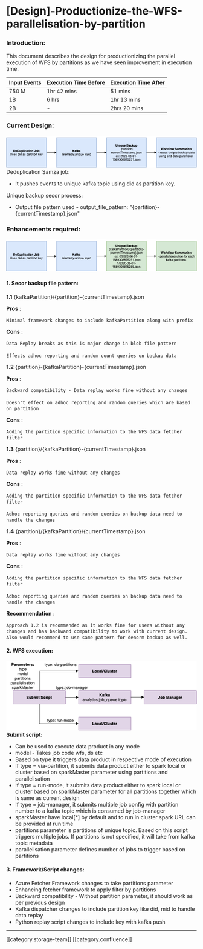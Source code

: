 # \[Design]-Productionize-the-WFS-parallelisation-by-partition

### Introduction:

This document describes the design for productionizing the parallel execution of WFS by partitions as we have seen improvement in execution time.

| **Input Events** | **Execution Time Before** | **Execution Time After** |
| ---------------- | ------------------------- | ------------------------ |
| 750 M            | 1hr 42 mins               | 51 mins                  |
| 1B               | 6 hrs                     | 1hr 13 mins              |
| 2B               | -                         | 2hrs 20 mins             |

### Current Design:

![](../../../../../../Sunbird-Obsrv/Design-Docs/images/storage/wfs-design.png)Deduplication Samza job:

* It pushes events to unique kafka topic using did as partition key.

Unique backup secor process:

* Output file pattern used - output\_file\_pattern: "{partition}-{currentTimestamp}.json"

### Enhancements required:

![](../../../../../../Sunbird-Obsrv/Design-Docs/images/storage/WFS-changes.png)

#### 1. Secor backup file pattern:

**1.1** {kafkaPartition}/{partition}-{currentTimestamp}.json

**Pros** :

```
Minimal framework changes to include kafkaPartition along with prefix
```

**Cons** :

```
Data Replay breaks as this is major change in blob file pattern

Effects adhoc reporting and random count queries on backup data
```

**1.2** {partition}-{kafkaPartition}-{currentTimestamp}.json

**Pros** :

```
Backward compatibility - Data replay works fine without any changes

Doesn't effect on adhoc reporting and random queries which are based on partition
```

**Cons** :

```
Adding the partition specific information to the WFS data fetcher filter
```

**1.3** {partition}/{kafkaPartition}-{currentTimestamp}.json

**Pros** :

```
Data replay works fine without any changes
```

**Cons** :

```
Adding the partition specific information to the WFS data fetcher filter

Adhoc reporting queries and random queries on backup data need to handle the changes
```

**1.4** {partition}/{kafkaPartition}/{currentTimestamp}.json

**Pros** :

```
Data replay works fine without any changes
```

**Cons** :

```
Adding the partition specific information to the WFS data fetcher filter

Adhoc reporting queries and random queries on backup data need to handle the changes
```

**Recommendation** :

```
Approach 1.2 is recommended as it works fine for users without any changes and has backward compatibility to work with current design. Also would recommend to use same pattern for denorm backup as well.
```

#### 2. WFS execution:

![](<../../../../../../Sunbird-Obsrv/Design-Docs/images/storage/wfs-design (2).png>) **Submit script:**

* Can be used to execute data product in any mode
* model - Takes job code wfs, ds etc
* Based on type it triggers data product in respective mode of execution
* If type = via-partition, it submits data product either to spark local or cluster based on sparkMaster parameter using partitions and parallelisation
* If type = run-mode, it submits data product either to spark local or cluster based on sparkMaster parameter for all partitions together which is same as current design
* If type = job-manager, it submits multiple job config with partition number to a kafka topic which is consumed by job-manager
* sparkMaster have local\[\*] by default and to run in cluster spark URL can be provided at run time
* partitions parameter is partitions of unique topic. Based on this script triggers multiple jobs. If partitions is not specified, it will take from kafka topic metadata
* parallelisation parameter defines number of jobs to trigger based on partitions

#### 3. Framework/Script changes:

* Azure Fetcher Framework changes to take partitions parameter
* Enhancing fetcher framework to apply filter by partitions
* Backward compatibility - Without partition parameter, it should work as per previous design
* Kafka dispatcher changes to include partition key like did, mid to handle data replay
* Python replay script changes to include key with kafka push

***

\[\[category.storage-team]] \[\[category.confluence]]
